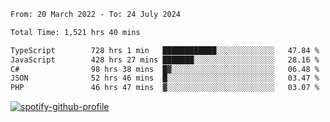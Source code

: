 <!--START_SECTION:waka-->

```txt
From: 20 March 2022 - To: 24 July 2024

Total Time: 1,521 hrs 40 mins

TypeScript        728 hrs 1 min   ████████████░░░░░░░░░░░░░   47.84 %
JavaScript        428 hrs 27 mins ███████░░░░░░░░░░░░░░░░░░   28.16 %
C#                98 hrs 38 mins  █▓░░░░░░░░░░░░░░░░░░░░░░░   06.48 %
JSON              52 hrs 46 mins  █░░░░░░░░░░░░░░░░░░░░░░░░   03.47 %
PHP               46 hrs 47 mins  ▓░░░░░░░░░░░░░░░░░░░░░░░░   03.07 %
```

<!--END_SECTION:waka-->
[![spotify-github-profile](https://spotify-github-profile.vercel.app/api/view?uid=c00zprrvy9xiloa9qnco3hmng&cover_image=true&theme=novatorem&show_offline=false&background_color=121212&bar_color=53b14f&bar_color_cover=false)](https://spotify-github-profile.vercel.app/api/view?uid=c00zprrvy9xiloa9qnco3hmng&redirect=true)



